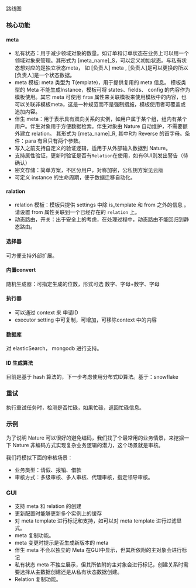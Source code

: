 路线图

### 核心功能

#### meta

- 私有状态：用于减少领域对象的数量。如订单和订单状态在业务上可以用一个领域对象来管理。其形式为 [meta_name]_S，可以定义初始状态。与私有状态想对应的是独立状态meta， 如 [负责人] meta , [负责人]是可以更换的所以[负责人]是一个状态数据。
- meta 模板: meta 类型为 T(emplate)，用于提供复用的 meta 信息。 模板类型的 Meta 不能生成Instance，模板可将 states、fields、 config 的内容作为模板使用。其它 meta 可使用 `from` 属性来关联模板来使用模板中的内容，也可以关联非模板meta，这是一种规范而不是强制措施，模板使用者可覆盖或追加内容。
- 伴生 meta：用于表示具有双向关系的实例，如用户属于某个组，组内有某个用户。伴生对象用于方便数据检索。伴生对象由 Nature 自动维护，不需要额外建立 relation。 其形式为 [meta_name]_R, 其中R为 Reverse 的首字母。条件：para 有且只有两个参数。
- 写入之前支持自定义的验证逻辑，适用于从外部输入数据到 Nature。
- 支持属性验证，更新时验证是否有`Relation`在使用，如有GUI则发出警告（待确认）
- 密文存储：简单方案，不区分用户，对称加密，公私钥方案见云版
- 可定义 instance 的生命周期，便于数据迁移自动化。

#### ralation

- relation 模板：模板只提供 settings 中除 is_template 和 from 之外的信息 。请设置 from 属性关联到一个已经存在的 `relation` 上。
- 动态路由，开关：出于安全上的考虑，在处理过程中，动态路由不能回归到静态路由。

#### 选择器

可方便支持外部扩展。

#### 内置convert

随机生成器：可指定生成的位数，形式可选 数字、字母+数字、字母

#### 执行器

- 可以通过 context 来 申请ID
- executor setting 中可复制，可增加，可移除context 中的内容

#### 数据库

对 elasticSearch， mongodb 进行支持。

#### ID 生成算法

目前是基于 hash 算法的，下一步考虑使用分布式ID算法。基于：snowflake

### 重试

执行重试任务时，检测是否忙碌，如果忙碌，返回忙碌信息。

### 示例

为了说明 Nature 可以很好的避免编码，我们找了个最常用的业务情景，来挖掘一下 Nature 非编码方式实现复杂业务逻辑的潜力，这个场景就是审核。

我们将模拟下面的审核场景：

- 业务类型：请假、报销、借款
- 审核方式：多级审核、多人审核、代理审核，指定领导审核。

### GUI

- 支持 meta 和 relation 的创建
- 更新配置时能够更新多个实例上的缓存
- 对 meta template 进行标记和支持，如可以对 meta template 进行过滤显式。
- meta 复制功能。
- meta 变更时提示是否生成新版本的 meta
- 伴生 meta 不会以独立的 Meta 在GUI中显示，但其所依附的主对象会进行标记
- 私有状态 meta 不独立展示，但其所依附的主对象会进行标记，创建关系时需要选择从主数据创建还是从私有状态数据创建。
- Relation 复制功能。
